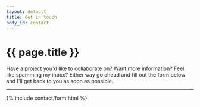 ```yaml
---
layout: default
title: Get in touch
body_id: contact
---
```


# {{ page.title }}

Have a project you'd like to collaborate on? Want more information? Feel like spamming my inbox? Either way go ahead and fill out the form below and I'll get back to you as soon as possible.

---

{% include contact/form.html %}
